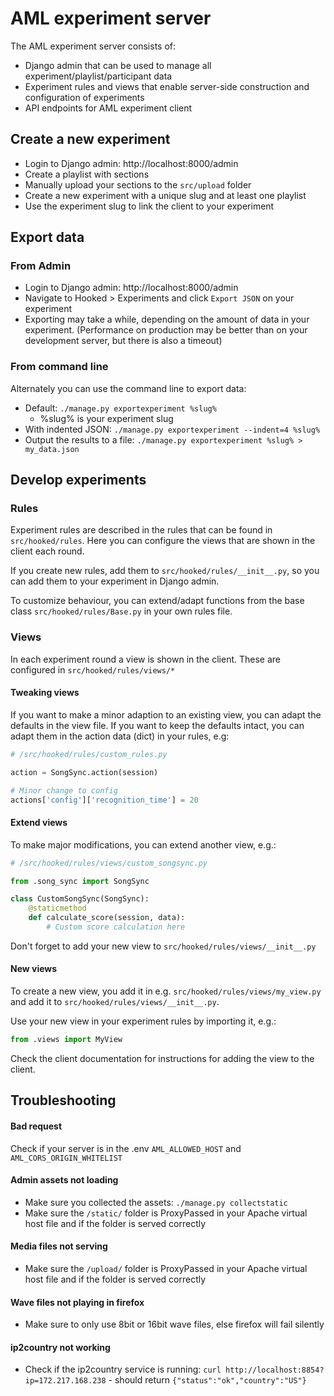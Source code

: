 # AML experiment server

The AML experiment server consists of:

- Django admin that can be used to manage all experiment/playlist/participant data
- Experiment rules and views that enable server-side construction and configuration of experiments
- API endpoints for AML experiment client


## Create a new experiment

- Login to Django admin: http://localhost:8000/admin
- Create a playlist with sections
- Manually upload your sections to the `src/upload` folder
- Create a new experiment with a unique slug and at least one playlist
- Use the experiment slug to link the client to your experiment

## Export data

### From Admin

- Login to Django admin: http://localhost:8000/admin
- Navigate to Hooked > Experiments and click `Export JSON` on your experiment
- Exporting may take a while, depending on the amount of data in your experiment. (Performance on production may be better than on your development server, but there is also a timeout)

### From command line

Alternately you can use the command line to export data:

- Default: `./manage.py exportexperiment %slug%`
  - %slug% is your experiment slug
- With indented JSON: `./manage.py exportexperiment --indent=4 %slug%`
- Output the results to a file: `./manage.py exportexperiment %slug% > my_data.json`

## Develop experiments

### Rules

Experiment rules are described in the rules that can be found in `src/hooked/rules`. Here you can configure the views that are shown in the client each round.

If you create new rules, add them to `src/hooked/rules/__init__.py`, so you can add them to your experiment in Django admin.

To customize behaviour, you can extend/adapt functions from the base class `src/hooked/rules/Base.py` in your own rules file.

### Views

In each experiment round a view is shown in the client. These are configured in `src/hooked/rules/views/*`

#### Tweaking views

If you want to make a minor adaption to an existing view, you can adapt the defaults in the view file. If you want to keep the defaults intact, you can adapt them in the action data (dict) in your rules, e.g:

```python
# /src/hooked/rules/custom_rules.py

action = SongSync.action(session)

# Minor change to config
actions['config']['recognition_time'] = 20
```

#### Extend views

To make major modifications, you can extend another view, e.g.:

```python
# /src/hooked/rules/views/custom_songsync.py

from .song_sync import SongSync

class CustomSongSync(SongSync):
    @staticmethod
    def calculate_score(session, data):
        # Custom score calculation here
```

Don't forget to add your new view to `src/hooked/rules/views/__init__.py`

#### New views

To create a new view, you add it in e.g. `src/hooked/rules/views/my_view.py` and add it to `src/hooked/rules/views/__init__.py`.

Use your new view in your experiment rules by importing it, e.g.:

```python
from .views import MyView
```

Check the client documentation for instructions for adding the view to the client.

## Troubleshooting

#### Bad request

Check if your server is in the .env `AML_ALLOWED_HOST` and `AML_CORS_ORIGIN_WHITELIST`

#### Admin assets not loading

- Make sure you collected the assets: `./manage.py collectstatic`
- Make sure the `/static/` folder is ProxyPassed in your Apache virtual host file and if the folder is served correctly

#### Media files not serving

- Make sure the `/upload/` folder is ProxyPassed in your Apache virtual host file and if the folder is served correctly

#### Wave files not playing in firefox

- Make sure to only use 8bit or 16bit wave files, else firefox will fail silently 

#### ip2country not working

- Check if the ip2country service is running: `curl http://localhost:8854?ip=172.217.168.238` - should return `{"status":"ok","country":"US"}`
